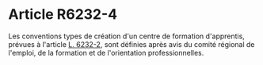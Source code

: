 # Article R6232-4

Les conventions types de création d'un centre de formation d'apprentis, prévues à l'article [L. 6232-2][1], sont définies après avis du comité régional de l'emploi, de la formation et de l'orientation professionnelles.

 [1]: /affichCodeArticle.do?cidTexte=LEGITEXT000006072050&idArticle=LEGIARTI000006904067&dateTexte=&categorieLien=cid